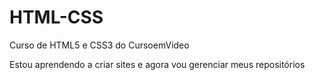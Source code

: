 # HTML-CSS
 Curso de HTML5 e CSS3 do CursoemVideo

Estou aprendendo a criar sites e agora vou gerenciar meus repositórios